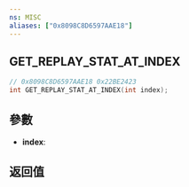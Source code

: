 ```yaml
---
ns: MISC
aliases: ["0x8098C8D6597AAE18"]
---
```

## GET_REPLAY_STAT_AT_INDEX

```c
// 0x8098C8D6597AAE18 0x22BE2423
int GET_REPLAY_STAT_AT_INDEX(int index);
```


## 參數
* **index**: 

## 返回值
